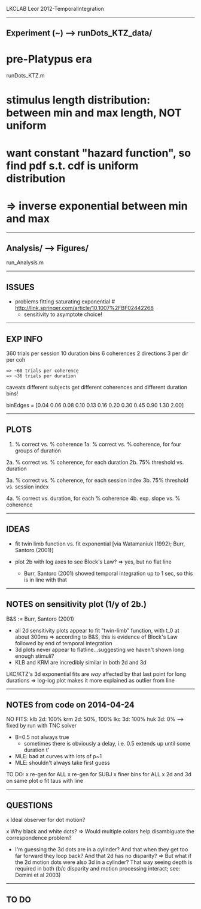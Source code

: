 LKCLAB
Leor
2012-TemporalIntegration

--------------------------------
Experiment (~) --> runDots_KTZ_data/
--------------------------------
# pre-Platypus era
runDots_KTZ.m

# stimulus length distribution: between min and max length, NOT uniform
# 	want constant "hazard function", so find pdf s.t. cdf is uniform distribution
#   => inverse exponential between min and max

--------------------------------
Analysis/ --> Figures/
--------------------------------
run_Analysis.m

--------------------------------
ISSUES
--------------------------------
* problems fitting saturating exponential # http://link.springer.com/article/10.1007%2FBF02442268
	* sensitivity to asymptote choice!

--------------------------------
EXP INFO
--------------------------------
360 trials per session
	10 duration bins
	6 coherences
	2 directions
	3 per dir per coh

	=> ~60 trials per coherence
	=> ~36 trials per duration

caveats
	different subjects get different coherences
	and different duration bins!

binEdges = [0.04 0.06 0.08 0.10 0.13 0.16 0.20 0.30 0.45 0.90 1.30 2.00]


--------------------------------
PLOTS
--------------------------------
1. % correct vs. % coherence
1a. % correct vs. % coherence, for four groups of duration

2a. % correct vs. % coherence, for each duration
2b. 75% threshold vs. duration

3a. % correct vs. % coherence, for each session index
3b. 75% threshold vs. session index

4a. % correct vs. duration, for each % coherence
4b. exp. slope vs. % coherence


--------------------------------
IDEAS
--------------------------------
* fit twin limb function vs. fit exponential [via Watamaniuk (1992); Burr, Santoro (2001)]

* plot 2b with log axes to see Block's Law?
	=> yes, but no flat line
	* Burr, Santoro (2001) showed temporal integration up to 1 sec, so this is in line with that

---------------------------------------
NOTES on sensitivity plot (1/y of 2b.)
---------------------------------------
B&S := Burr, Santoro (2001)

* all 2d sensitivity plots appear to fit "twin-limb" function, with t_0 at about 300ms
	=> according to B&S, this is evidence of Block's Law followed by end of temporal integration
* 3d plots never appear to flatline...suggesting we haven't shown long enough stimuli?
* KLB and KRM are incredibly similar in both 2d and 3d

LKC/KTZ's 3d exponential fits are _way_ affected by that last point for long durations
	=> log-log plot makes it more explained as outlier from line

---------------------------------------
NOTES from code on 2014-04-24
---------------------------------------
NO FITS:
    klb 2d: 100%
    krm 2d: 50%, 100%
    lkc 3d: 100%
    huk 3d: 0% --> fixed by run with TNC solver

* B=0.5 not always true
    * sometimes there is obviously a delay, i.e. 0.5 extends up until some duration t'
* MLE: bad at curves with lots of p~1
* MLE: shouldn't always take first guess

TO DO:
    x re-gen for ALL
    x re-gen for SUBJ
    x finer bins for ALL
    x 2d and 3d on same plot
    o fit taus with line

---------------------------------------
QUESTIONS
---------------------------------------
x Ideal observer for dot motion?

x Why black and white dots?
	=> Would multiple colors help disambiguate the correspondence problem?

* I'm guessing the 3d dots are in a cylinder? And that when they get too far forward they loop back? And that 2d has no disparity?
	=> But what if the 2d motion dots were also 3d in a cylinder? That way seeing depth is required in both (b/c disparity and motion processing interact; see: Domini et al 2003)

---------------------------------------
TO DO
---------------------------------------
